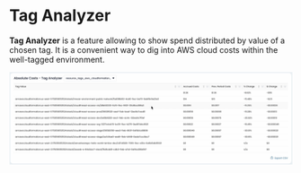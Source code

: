 # Tag Analyzer

**Tag Analyzer** is a feature allowing to show spend distributed by value of a chosen tag. It is a convenient way to dig into AWS cloud costs within the well-tagged environment.

![Tag Analyzer](../../../.gitbook/assets/tag-analyzer-1.gif)
